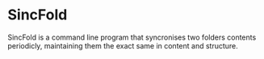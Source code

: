 # SincFold

SincFold is a command line program that syncronises two folders contents periodicly, maintaining them the exact same in content and structure.